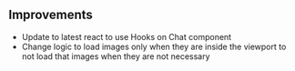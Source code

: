 ## Improvements

-   Update to latest react to use Hooks on Chat component
-   Change logic to load images only when they are inside the viewport to not load that images when they are not necessary
